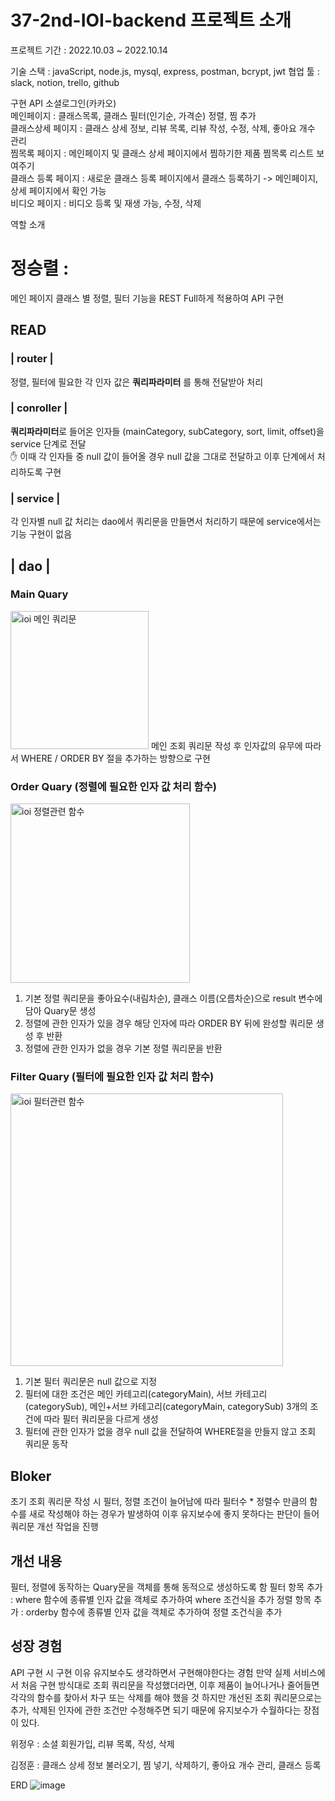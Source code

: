 # 37-2nd-IOI-backend 프로젝트 소개 

프로젝트 기간 : 2022.10.03 ~ 2022.10.14

기술 스택 : javaScript, node.js, mysql, express, postman, bcrypt, jwt 협업 툴 : slack, notion, trello, github

구현 API
소셜로그인(카카오)  
메인페이지 : 클래스목록, 클래스 필터(인기순, 가격순) 정렬, 찜 추가  
클래스상세 페이지 : 클래스 상세 정보, 리뷰 목록, 리뷰 작성, 수정, 삭제, 좋아요 개수 관리  
찜목록 페이지 : 메인페이지 및 클래스 상세 페이지에서 찜하기한 제품 찜목록 리스트 보여주기  
클래스 등록 페이지 : 새로운 클래스 등록 페이지에서 클래스 등록하기 -> 메인페이지, 상세 페이지에서 확인 가능  
비디오 페이지 : 비디오 등록 및 재생 가능, 수정, 삭제  

역할 소개

# 정승렬 : 
메인 페이지 클래스 별 정렬, 필터 기능을 REST Full하게 적용하여 API 구현  

## READ
### | router |
정렬, 필터에 필요한 각 인자 값은 **쿼리파라미터** 를 통해 전달받아 처리

### | conroller |
**쿼리파라미터**로 들어온 인자들 (mainCategory, subCategory, sort, limit, offset)을 service 단계로 전달  
✋ 이때 각 인자들 중 null 값이 들어올 경우 null 값을 그대로 전달하고 이후 단계에서 처리하도록 구현

### | service |
각 인자별 null 값 처리는 dao에서 쿼리문을 만들면서 처리하기 때문에 service에서는 기능 구현이 없음

## | dao |
### Main Quary
<img width="221" alt="ioi 메인 쿼리문" src="https://user-images.githubusercontent.com/107356126/211469881-2dc0dbea-030f-462d-9d4c-da1b2b3f1ee1.png">
메인 조회 쿼리문 작성 후 인자값의 유무에 따라서 WHERE / ORDER BY 절을 추가하는 방향으로 구현  

### Order Quary (정렬에 필요한 인자 값 처리 함수)
<img width="287" alt="ioi 정렬관련 함수" src="https://user-images.githubusercontent.com/107356126/211472986-303231a5-40bb-475c-bf92-4413612bbd7b.png">

1. 기본 정렬 쿼리문을 좋아요수(내림차순), 클래스 이름(오름차순)으로 result 변수에 담아 Quary문 생성
2. 정렬에 관한 인자가 있을 경우 해당 인자에 따라 ORDER BY 뒤에 완성할 쿼리문 생성 후 반환
3. 정렬에 관한 인자가 없을 경우 기본 정렬 쿼리문을 반환

### Filter Quary (필터에 필요한 인자 값 처리 함수)
<img width="436" alt="ioi 필터관련 함수" src="https://user-images.githubusercontent.com/107356126/211473016-a90bb525-24a9-433b-a6cd-2b3d48a70bf5.png">

1. 기본 필터 쿼리문은 null 값으로 지정
2. 필터에 대한 조건은 메인 카테고리(categoryMain), 서브 카테고리(categorySub), 메인+서브 카테고리(categoryMain, categorySub) 3개의 조건에 따라 필터 쿼리문을 다르게 생성
3. 필터에 관한 인자가 없을 경우 null 값을 전달하여 WHERE절을 만들지 않고 조회 쿼리문 동작


## Bloker
초기 조회 쿼리문 작성 시 필터, 정렬 조건이 늘어남에 따라 필터수 * 정렬수 만큼의 함수를 새로 작성해야 하는 경우가 발생하여 이후 유지보수에 좋지 못하다는 판단이 들어 쿼리문 개선 작업을 진행

## 개선 내용
필터, 정렬에 동작하는 Quary문을 객체를 통해 동적으로 생성하도록 함
필터 항목 추가 : where 함수에 종류별 인자 값을 객체로 추가하여 where 조건식을 추가
정렬 항목 추가 : orderby 함수에 종류별 인자 값을 객체로 추가하여 정렬 조건식을 추가

## 성장 경험
API 구현 시 구현 이유 유지보수도 생각하면서 구현해야한다는 경험
만약 실제 서비스에서 처음 구현 방식대로 조회 쿼리문을 작성했더라면, 이후 제품이 늘어나거나 줄어들면 각각의 함수를 찾아서 차구 또는 삭제를 해야 했을 것
하지만 개선된 조회 쿼리문으로는 추가, 삭제된 인자에 관한 조건만 수정해주면 되기 때문에 유지보수가 수월하다는 장점이 있다.


위정우 :
소셜 회원가입, 리뷰 목록, 작성, 삭제

김정훈 :
클래스 상세 정보 불러오기, 찜 넣기, 삭제하기, 좋아요 개수 관리, 클래스 등록



ERD
![image](https://user-images.githubusercontent.com/109129718/195786717-0b3248ce-5794-4af5-a969-ad81f3e9e386.png)
